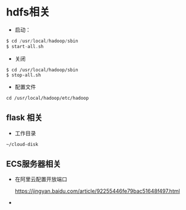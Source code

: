 # hdfs相关

* 启动：

```c
$ cd /usr/local/hadoop/sbin
$ start-all.sh
```

* 关闭

```
$ cd /usr/local/hadoop/sbin
$ stop-all.sh
```

* 配置文件

```
cd /usr/local/hadoop/etc/hadoop
```

## flask 相关

* 工作目录

```
~/cloud-disk
```

## ECS服务器相关

* 在阿里云配置开放端口

  https://jingyan.baidu.com/article/92255446fe79bac51648f497.html

* 